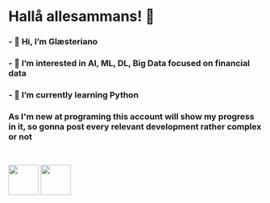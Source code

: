 # Hallå allesammans! 🤙

### - 👋 Hi, I’m Glæsteriano
### - 👀 I’m interested in AI, ML, DL, Big Data focused on financial data
### - 🌱 I’m currently learning Python

### As I'm new at programing this account will show my progress in it, so gonna post every relevant development rather complex or not

##

</div>
<div style="display: inline_block"><br>
<img height="60" width="60" src= "https://cdn.jsdelivr.net/gh/devicons/devicon/icons/python/python-original-wordmark.svg" />
<img height='60' width="60" src="https://cdn.jsdelivr.net/gh/devicons/devicon/icons/jupyter/jupyter-original-wordmark.svg" />
</div>          
          
<!---
Glasteriano/Glasteriano is a ✨ special ✨ repository because its `README.md` (this file) appears on your GitHub profile.
You can click the Preview link to take a look at your changes.
--->
